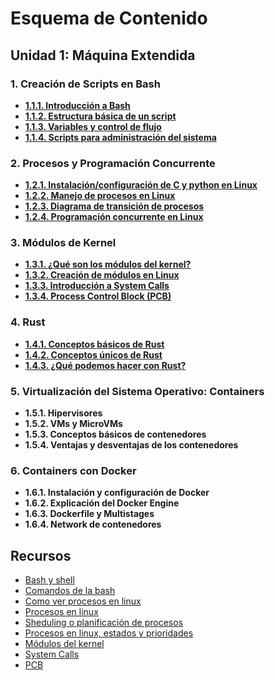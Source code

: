 # Esquema de Contenido

## Unidad 1: Máquina Extendida



### 1. Creación de Scripts en Bash

- [**1.1.1. Introducción a Bash**](bash_scripts.md#1-2-1-introducción-a-bash)
- [**1.1.2. Estructura básica de un script**](bash_scripts.md#1-2-2-estructura-básica-de-un-script)
- [**1.1.3. Variables y control de flujo**](bash_scripts.md#1-2-3-variables-y-control-de-flujo)
- [**1.1.4. Scripts para administración del sistema**](bash_scripts.md#1-2-4-scripts-para-administración-del-sistema)


### 2. Procesos y Programación Concurrente
- [**1.2.1. Instalación/configuración de C y python en Linux**](procesos_concurrencia.md#21-instalaciónconfiguración-de-c-y-python-en-linux)
- [**1.2.2. Manejo de procesos en Linux**](procesos_concurrencia.md#22-manejo-de-procesos-en-linux)
- [**1.2.3. Diagrama de transición de procesos**](procesos_concurrencia.md#23-diagrama-de-transición-de-procesos)
- [**1.2.4. Programación concurrente en Linux**](procesos_concurrencia.md#24-programación-concurrente-en-linux)

### 3. Módulos de Kernel

- [**1.3.1. ¿Qué son los módulos del kernel?**](modulos.md#31-qué-son-los-módulos-del-kernel)
- [**1.3.2. Creación de módulos en Linux**](modulos.md#32-creación-de-módulos-en-linux)
- [**1.3.3. Introducción a System Calls**](modulos.md#33-introducción-a-system-calls)
- [**1.3.4. Process Control Block (PCB)**](modulos.md#34-process-control-block-pcb)


### 4. Rust

- [**1.4.1. Conceptos básicos de Rust**](Rust.md#Conceptos-básicos-de-Rust)
- [**1.4.2. Conceptos únicos de Rust**](Rust.md#Conceptos-básicos-de-Rust)
- [**1.4.3. ¿Qué podemos hacer con Rust?**](Rust.md#Conceptos-básicos-de-Rust)


### 5. Virtualización del Sistema Operativo: Containers

- **1.5.1. Hipervisores**
- **1.5.2. VMs y MicroVMs**
- **1.5.3. Conceptos básicos de contenedores**
- **1.5.4. Ventajas y desventajas de los contenedores**

### 6. Containers con Docker

- **1.6.1. Instalación y configuración de Docker**
- **1.6.2. Explicación del Docker Engine**
- **1.6.3. Dockerfile y Multistages**
- **1.6.4. Network de contenedores**


## Recursos

- [Bash y shell](https://recluit.com/que-es-bash/#:~:text=Bash%20es%20un%20programa%20shell,los%20sistemas%20operativos%20GNU%2FLinux.)
- [Comandos de la bash](https://devhints.io/bash)
- [Como ver procesos en linux](https://www.hostinger.es/tutoriales/ver-procesos-en-linux#:~:text=Un%20proceso%20es%20la%20ejecuci%C3%B3n,varios%20procesos%20para%20diferentes%20tareas.)
- [Procesos en linux](https://apuntes.de/linux-certificacion-lpi/los-procesos-de-linux/#gsc.tab=0)
- [Sheduling o planificación de procesos](https://fisop.github.io/apunte/scheduling.html)
- [Procesos en linux, estados y prioridades](https://juncotic.com/procesos-en-linux-estados-y-prioridades/)
- [Módulos del kernel](https://www.scaler.com/topics/linux-kernel-module/)
- [System Calls](https://manybutfinite.com/post/system-calls/)
- [PCB](https://www.baeldung.com/linux/pcb)